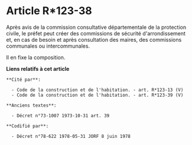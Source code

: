 # Article R*123-38

Après avis de la commission consultative départementale de la protection civile, le préfet peut créer des commissions de
sécurité d'arrondissement et, en cas de besoin et après consultation des maires, des commissions communales ou
intercommunales.

Il en fixe la composition.

**Liens relatifs à cet article**

	**Cité par**:

	  - Code de la construction et de l'habitation. - art. R*123-13 (V)
	  - Code de la construction et de l'habitation. - art. R*123-39 (V)

	**Anciens textes**:

	  - Décret n°73-1007 1973-10-31 art. 39

	**Codifié par**:

	  - Décret n°78-622 1978-05-31 JORF 8 juin 1978
